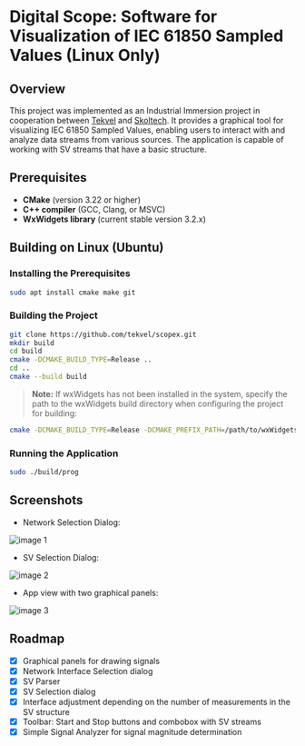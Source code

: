# Digital Scope: Software for Visualization of IEC 61850 Sampled Values (Linux Only)

## Overview

This project was implemented as an Industrial Immersion project in cooperation between [Tekvel](https://tekvel.com) and [Skoltech](https://www.skoltech.ru). It provides a graphical tool for visualizing IEC 61850 Sampled Values, enabling users to interact with and analyze data streams from various sources. The application is capable of working with SV streams that have a basic structure.

## Prerequisites

- **CMake** (version 3.22 or higher)
- **C++ compiler** (GCC, Clang, or MSVC)
- **WxWidgets library** (current stable version 3.2.x)

## Building on Linux (Ubuntu)

### Installing the Prerequisites
```bash
sudo apt install cmake make git
```

### Building the Project
```bash
git clone https://github.com/tekvel/scopex.git
mkdir build
cd build
cmake -DCMAKE_BUILD_TYPE=Release ..
cd ..
cmake --build build
```

> **Note:** If wxWidgets has not been installed in the system, specify the path to the wxWidgets build directory when configuring the project for building:
```bash
cmake -DCMAKE_BUILD_TYPE=Release -DCMAKE_PREFIX_PATH=/path/to/wxWidgets_lib/wxWidgets-3.2.x ..
```

### Running the Application
```bash
sudo ./build/prog
```

## Screenshots

- Network Selection Dialog:

![image 1](https://github.com/user-attachments/assets/0bcba107-a3e1-48c4-9849-6ab41e8592c5)

- SV Selection Dialog:

![image 2](https://github.com/user-attachments/assets/feb3a685-3c59-4aa6-8d27-1c31b6faa0bc)

- App view with two graphical panels:

![image 3](https://github.com/user-attachments/assets/4566b73d-5e10-4f7b-a144-9d63e82f04af)

## Roadmap

- [x] Graphical panels for drawing signals
- [x] Network Interface Selection dialog
- [x] SV Parser
- [x] SV Selection dialog
- [x] Interface adjustment depending on the number of measurements in the SV structure
- [x] Toolbar: Start and Stop buttons and combobox with SV streams
- [x] Simple Signal Analyzer for signal magnitude determination
